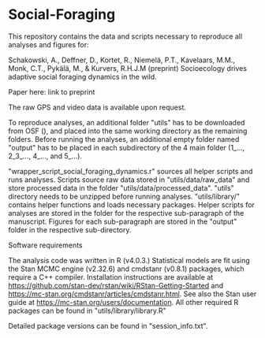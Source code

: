 # Social-Foraging

This repository contains the data and scripts necessary to reproduce all analyses and figures for:

Schakowski, A., Deffner, D., Kortet, R., Niemelä, P.T., Kavelaars, M.M., Monk, C.T., Pykälä, M., & Kurvers, R.H.J.M (preprint) Socioecology drives adaptive social foraging dynamics in the wild.

Paper here: link to preprint

The raw GPS and video data is available upon request. 

To reproduce analyses, an additional folder "utils" has to be downloaded from OSF (), and placed into the same working directory as the remaining folders. Before running the analyses, an additional empty folder named "output" has to be placed in each subdirectory of the 4 main folder (1_..., 2_3_..., 4_..., and 5_...).

"wrapper_script_social_foraging_dynamics.r" sources all helper scripts and runs analyses. 
Scripts source raw data stored in "utils/data/raw_data" and store processed data in the folder "utils/data/processed_data".
"utils" directory needs to be unzipped before running analyses.
"utils/library/" contains helper functions and loads necessary packages.
Helper scripts for analyses are stored in the folder for the respective sub-paragraph of the manuscript. 
Figures for each sub-paragraph are stored in the "output" folder in the respective sub-directory.

Software requirements

The analysis code was written in R (v4.0.3.) Statistical models are fit using the Stan MCMC engine (v2.32.6) and cmdstanr (v0.8.1) packages, which require a C++ compiler. Installation instructions are available at https://github.com/stan-dev/rstan/wiki/RStan-Getting-Started and https://mc-stan.org/cmdstanr/articles/cmdstanr.html. See also the Stan user guide at https://mc-stan.org/users/documentation. All other required R packages can be found in "utils/library/library.R"

Detailed package versions can be found in "session_info.txt".

